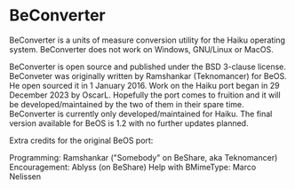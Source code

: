 # BeConverter

BeConverter is a units of measure conversion utility for the Haiku operating system.
BeConverter does not work on Windows, GNU/Linux or MacOS.

BeConverter is open source and published under the BSD 3-clause license.
BeConveter was originally written by Ramshankar (Teknomancer) for BeOS.
He open sourced it in 1 January 2016.
Work on the Haiku port began in 29 December 2023 by OscarL.
Hopefully the port comes to fruition and it will be developed/maintained by the two of them in their spare time.
BeConverter is currently only developed/maintained for Haiku.
The final version available for BeOS is 1.2 with no further updates planned.

Extra credits for the original BeOS port:

Programming: Ramshankar ("Somebody" on BeShare, aka Teknomancer)
Encouragement: Ablyss (on BeShare)
Help with BMimeType: Marco Nelissen
